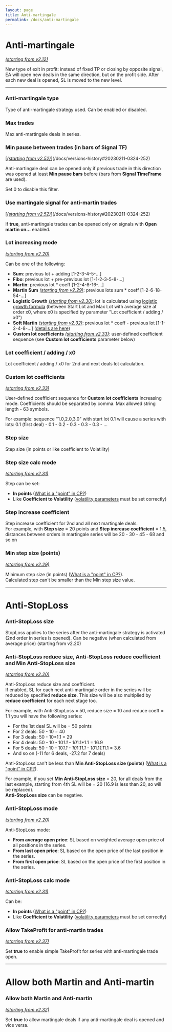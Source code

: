 ```yaml
---
layout: page
title: Anti-martingale
permalink: /docs/anti-martingale
---
```


# Anti-martingale

[*(starting from v2.12)*](/docs/versions-history#20200624-212)

New type of exit in profit: instead of fixed TP or closing by opposite signal, EA will open new deals in the same direction, but on the profit side. After each new deal is opened, SL is moved to the new level.

<hr>

### Anti-martingale type

Type of anti-martingale strategy used. Can be enabled or disabled.


### Max trades

Max anti-martingale deals in series.


### Min pause between trades (in bars of Signal TF)

[[*(starting from v2.52)*](/docs/versions-history#20230211-0324-252)](/docs/versions-history#20230211-0324-252)

Anti-martingale deal can be opened only if previous trade in this direction was opened at least **Min pause bars** before (bars from **Signal TimeFrame** are used).

Set 0 to disable this filter.


### Use martingale signal for anti-martin trades

[[*(starting from v2.52)*](/docs/versions-history#20230211-0324-252)](/docs/versions-history#20230211-0324-252)

If **true**, anti-martingale trades can be opened only on signals with **Open martin on...** enabled.


### Lot increasing mode

[*(starting from v2.20)*](/docs/versions-history#20201103-220)

Can be one of the following:<br/>
* **Sum**: previous lot + adding [1-2-3-4-5-...]<br/>
* **Fibo**: previous lot + pre-previous lot [1-1-2-3-5-8-...]<br/>
* **Martin**: previous lot * coeff [1-2-4-8-16-...]<br/>
* **Martin Sum** [*(starting from v2.29)*](/docs/versions-history#20210403-229): previous lots sum * coeff [1-2-6-18-54-...]<br/>
* **Logistic Growth** [*(starting from v2.30)*](/docs/versions-history#20210419-230): lot is calculated using [logistic growth formula](https://communitypowerea.userecho.com/en/communities/1/topics/199-smart-risk-limitation-of-martingale-by-logistic-growth) (between Start Lot and Max Lot with average size at order x0, where x0 is specified by parameter "Lot coefficient / adding / x0")<br/>
* **Soft Martin** [*(starting from v2.32)*](/docs/versions-history#20210605-232): previous lot * coeff - previous lot [1-1-2-4-8-...] ([details are here](https://communitypowerea.userecho.com/en/communities/1/topics/318-position-cutter-pc-reduce-the-lot-size-by-previous-lot-size-in-the-sequence))<br/>
* **Custom lot coefficients** [*(starting from v2.33)*](/docs/versions-history#20210610-233): user-defined coefficient sequence (see **Custom lot coefficients** parameter below)<br/>


### Lot coefficient / adding / x0

Lot coefficient / adding / x0 for 2nd and next deals lot calculation.


### Custom lot coefficients

[*(starting from v2.33)*](/docs/versions-history#20210610-233)

User-defined coefficient sequence for **Custom lot coefficients** increasing mode. Coefficients should be separated by comma. Max allowed string length - 63 symbols.

For example: sequence "1.0,2.0,3.0" with start lot 0.1 will cause a series with lots: 0.1 (first deal) - 0.1 - 0.2 - 0.3 - 0.3 - 0.3 - ...


### Step size

Step size (in points or like coefficient to Volatility)


### Step size calc mode

[*(starting from v2.31)*](/docs/versions-history#20210508-231)

Step can be set:
* **In points** ([What is a "point" in CP?](https://communitypowerea.userecho.com/en/communities/7/topics/384-what-is-a-point-in-cp-what-does-stoploss-250-points-mean))
* Like **Coefficient to Volatility** ([volatility parameters](https://docs.google.com/document/d/1ww1M97H54IBwtCKZDhxtqsTsrtEMKofXHMEWMGCyZNs/edit#heading=h.sx27nza3heuj) must be set correctly)


### Step increase coefficient

Step increase coefficient for 2nd and all next martingale deals.<br/>
For example, with **Step size** = 20 points and **Step increase coefficient** = 1.5, distances between orders in martingale series will be 20 - 30 - 45 - 68 and so on


### Min step size (points)

[*(starting from v2.29)*](/docs/versions-history#20210403-229)

Minimum step size (in points) ([What is a "point" in CP?](https://communitypowerea.userecho.com/en/communities/7/topics/384-what-is-a-point-in-cp-what-does-stoploss-250-points-mean)).<br/>
Calculated step can't be smaller than the Min step size value.

<hr>

# Anti-StopLoss

### Anti-StopLoss size

StopLoss applies to the series after the anti-martingale strategy is activated (2nd order in series is opened).
Can be negative (when calculated from average price) (starting from v2.20)


### Anti-StopLoss reduce size, Anti-StopLoss reduce coefficient and Min Anti-StopLoss size

[*(starting from v2.20)*](/docs/versions-history#20201103-220)

Anti-StopLoss reduce size and coefficient.<br/>
If enabled, SL for each next anti-martingale order in the series will be reduced by specified **reduce size**. This size will be also multiplied by **reduce coefficient** for each next stage too.

For example, with Anti-StopLoss = 50, reduce size = 10 and reduce coeff = 1.1 you will have the following series:
* For the 1st deal SL will be = 50 points
* For 2 deals: 50 - 10 = 40
* For 3 deals: 50 - 10*1.1 = 29
* For 4 deals: 50 - 10 - 10*1.1 - 10*1.1*1.1 = 16.9
* For 5 deals: 50 - 10 - 10*1.1 - 10*1.1*1.1 - 10*1.1*1.1*1.1 = 3.6
* And so on (-11 for 6 deals, -27.2 for 7 deals)

Anti-StopLoss can't be less than **Min Anti-StopLoss size (points)** ([What is a "point" in CP?](https://communitypowerea.userecho.com/en/communities/7/topics/384-what-is-a-point-in-cp-what-does-stoploss-250-points-mean)).

For example, if you set **Min Anti-StopLoss size** = 20, for all deals from the last example, starting from 4th SL will be = 20 (16.9 is less than 20, so will be replaced).<br/>
**Anti-StopLoss size** can be negative.


### Anti-StopLoss mode

[*(starting from v2.20)*](/docs/versions-history#20201103-220)

Anti-StopLoss mode:<br/>
* **From average open price**: SL based on weighted average open price of all positions in the series.
* **From last open price**: SL based on the open price of the last position in the series.
* **From first open price**: SL based on the open price of the first position in the series.


### Anti-StopLoss calc mode

[*(starting from v2.31)*](/docs/versions-history#20210508-231)

Can be:
* **In points** ([What is a "point" in CP?](https://communitypowerea.userecho.com/en/communities/7/topics/384-what-is-a-point-in-cp-what-does-stoploss-250-points-mean))
* Like **Coefficient to Volatility** ([volatility parameters](https://docs.google.com/document/d/1ww1M97H54IBwtCKZDhxtqsTsrtEMKofXHMEWMGCyZNs/edit#heading=h.sx27nza3heuj) must be set correctly)



### Allow TakeProfit for anti-martin trades

[*(starting from v2.37)*](/docs/versions-history#20210906-237)

Set **true** to enable simple TakeProfit for series with anti-martingale trade open.


<hr>

# Allow both Martin and Anti-martin

### Allow both Martin and Anti-martin

[*(starting from v2.32)*](/docs/versions-history#20210605-232)

Set **true** to allow martingale deals if any anti-martingale deal is opened and vice versa.



